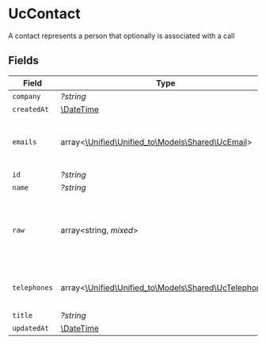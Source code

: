 # UcContact

A contact represents a person that optionally is associated with a call


## Fields

| Field                                                                                      | Type                                                                                       | Required                                                                                   | Description                                                                                |
| ------------------------------------------------------------------------------------------ | ------------------------------------------------------------------------------------------ | ------------------------------------------------------------------------------------------ | ------------------------------------------------------------------------------------------ |
| `company`                                                                                  | *?string*                                                                                  | :heavy_minus_sign:                                                                         | N/A                                                                                        |
| `createdAt`                                                                                | [\DateTime](https://www.php.net/manual/en/class.datetime.php)                              | :heavy_minus_sign:                                                                         | N/A                                                                                        |
| `emails`                                                                                   | array<[\Unified\Unified_to\Models\Shared\UcEmail](../../Models/Shared/UcEmail.md)>         | :heavy_minus_sign:                                                                         | An array of email addresses for this contact                                               |
| `id`                                                                                       | *?string*                                                                                  | :heavy_minus_sign:                                                                         | N/A                                                                                        |
| `name`                                                                                     | *?string*                                                                                  | :heavy_minus_sign:                                                                         | N/A                                                                                        |
| `raw`                                                                                      | array<string, *mixed*>                                                                     | :heavy_minus_sign:                                                                         | The raw data returned by the integration for this contact                                  |
| `telephones`                                                                               | array<[\Unified\Unified_to\Models\Shared\UcTelephone](../../Models/Shared/UcTelephone.md)> | :heavy_minus_sign:                                                                         | An array of telephones for this contact                                                    |
| `title`                                                                                    | *?string*                                                                                  | :heavy_minus_sign:                                                                         | N/A                                                                                        |
| `updatedAt`                                                                                | [\DateTime](https://www.php.net/manual/en/class.datetime.php)                              | :heavy_minus_sign:                                                                         | N/A                                                                                        |